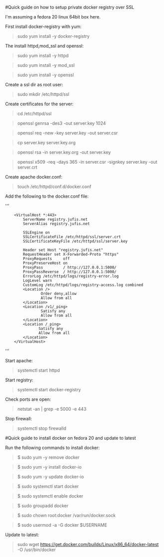 #Quick guide on how to setup private docker registry over SSL


I'm assuming a fedora 20 linux 64bit box here.

First install docker-registry with yum:

>sudo yum install -y docker-registry

The install httpd,mod_ssl and openssl:

>sudo yum install -y httpd

>sudo yum install -y mod_ssl

>sudo yum install -y openssl

Create a ssl dir as root user:

>sudo mkdir /etc/httpd/ssl

Create certificates for the server:

>cd /etc/httpd/ssl

>openssl genrsa -des3 -out server.key 1024

>openssl req -new -key server.key -out server.csr

>cp server.key server.key.org

>openssl rsa -in server.key.org -out server.key

>openssl x509 -req -days 365 -in server.csr -signkey server.key -out server.crt

Create apache docker.conf:

>touch /etc/httpd/conf.d/docker.conf

Add the following to the docker.conf file:

'''

		<VirtualHost *:443>
	        ServerName registry.jufis.net
	        ServerAlias registry.jufis.net
	
	        SSLEngine on
	        SSLCertificateFile /etc/httpd/ssl/server.crt
	        SSLCertificateKeyFile /etc/httpd/ssl/server.key
	
	        Header set Host "registry.jufis.net"
	        RequestHeader set X-Forwarded-Proto "https"
	        ProxyRequests     off
	        ProxyPreserveHost on
	        ProxyPass         / http://127.0.0.1:5000/
	        ProxyPassReverse  / http://127.0.0.1:5000/
	        ErrorLog /etc/httpd/logs/registry-error.log
	        LogLevel warn
	        CustomLog /etc/httpd/logs/registry-access.log combined
	        <Location />
	                Order deny,allow
	                Allow from all
	        </Location>
	        <Location /v1/_ping>
	                Satisfy any
	                Allow from all
	        </Location>
	        <Location /_ping>
	               Satisfy any
	               Allow from all
	        </Location>
		</VirtualHost>
'''

Start apache:

>systemctl start httpd

Start registry:

>systemctl start docker-registry

Check ports are open:

>netstat -an | grep -e 5000 -e 443

Stop firewall:

>systemctl stop firewalld


#Quick guide to install docker on fedora 20 and update to latest

Run the following commands to install docker:

>$ sudo yum -y remove docker

>$ sudo yum -y install docker-io

>$ sudo yum -y update docker-io

>$ sudo systemctl start docker

>$ sudo systemctl enable docker

>$ sudo groupadd docker

>$ sudo chown root:docker /var/run/docker.sock

>$ sudo usermod -a -G docker $USERNAME

Update to latest:

>sudo wget https://get.docker.com/builds/Linux/x86_64/docker-latest -O /usr/bin/docker